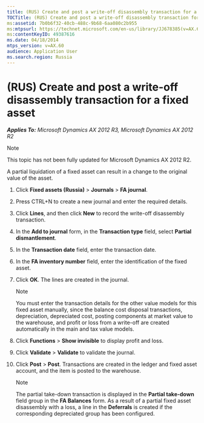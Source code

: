 ```yaml
---
title: (RUS) Create and post a write-off disassembly transaction for a fixed asset
TOCTitle: (RUS) Create and post a write-off disassembly transaction for a fixed asset
ms:assetid: 7b0b6f32-40cb-488c-9b68-6aa080c2b955
ms:mtpsurl: https://technet.microsoft.com/en-us/library/JJ678385(v=AX.60)
ms:contentKeyID: 49387616
ms.date: 04/18/2014
mtps_version: v=AX.60
audience: Application User
ms.search.region: Russia
---
```


# (RUS) Create and post a write-off disassembly transaction for a fixed asset 


_**Applies To:** Microsoft Dynamics AX 2012 R3, Microsoft Dynamics AX 2012 R2_


> [!NOTE]
> <P>This topic has not been fully updated for Microsoft Dynamics AX 2012 R2.</P>



A partial liquidation of a fixed asset can result in a change to the original value of the asset.

1.  Click **Fixed assets (Russia)** \> **Journals** \> **FA journal**.

2.  Press CTRL+N to create a new journal and enter the required details.

3.  Click **Lines**, and then click **New** to record the write-off disassembly transaction.

4.  In the **Add to journal** form, in the **Transaction type** field, select **Partial dismantlement**.

5.  In the **Transaction date** field, enter the transaction date.

6.  In the **FA inventory number** field, enter the identification of the fixed asset.

7.  Click **OK**. The lines are created in the journal.
    

    > [!NOTE]
    > <P>You must enter the transaction details for the other value models for this fixed asset manually, since the balance cost disposal transactions, depreciation, depreciated cost, posting components at market value to the warehouse, and profit or loss from a write-off are created automatically in the main and tax value models.</P>



8.  Click **Functions** \> **Show invisible** to display profit and loss.

9.  Click **Validate** \> **Validate** to validate the journal.

10. Click **Post** \> **Post**. Transactions are created in the ledger and fixed asset account, and the item is posted to the warehouse.
    

    > [!NOTE]
    > <P>The partial take-down transaction is displayed in the <STRONG>Partial take-down</STRONG> field group in the <STRONG>FA Balances</STRONG> form. As a result of a partial fixed asset disassembly with a loss, a line in the <STRONG>Deferrals</STRONG> is created if the corresponding depreciated group has been configured.</P>


  


